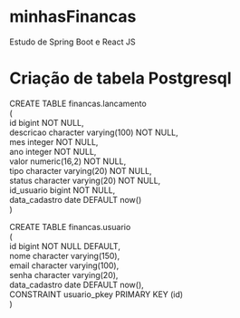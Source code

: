 # minhasFinancas
Estudo de Spring Boot e React JS


# Criação de tabela Postgresql
CREATE TABLE financas.lancamento  <br />
( <br />
    id bigint NOT NULL, <br />
    descricao character varying(100) NOT NULL, <br />
    mes integer NOT NULL, <br />
    ano integer NOT NULL, <br />
    valor numeric(16,2) NOT NULL, <br />
    tipo character varying(20) NOT NULL, <br />
    status character varying(20) NOT NULL, <br />
    id_usuario bigint NOT NULL, <br />
    data_cadastro date DEFAULT now() <br />
) <br />

CREATE TABLE financas.usuario <br />
( <br />
    id bigint NOT NULL DEFAULT, <br />
    nome character varying(150), <br />
    email character varying(100), <br />
    senha character varying(20), <br />
    data_cadastro date DEFAULT now(), <br />
    CONSTRAINT usuario_pkey PRIMARY KEY (id) <br />
)
